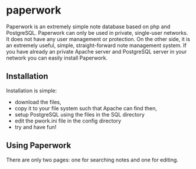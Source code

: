 # paperwork
Paperwork is an extremely simple note database based on php and PostgreSQL. 
Paperwork can only be used in private, single-user networks. It does not have any user management or protection. 
On the other side, it is an extremely useful, simple, straight-forward note management system. If you have already an private Apache server and PostgreSQL server in your network you can easily install Paperwork.

## Installation
Installation is simple: 
- download the files, 
- copy it to your file system such that Apache can find then, 
- setup PostgreSQL using the files in the SQL directory 
- edit the pwork.ini file in the config directory
- try and have fun!

## Using Paperwork
There are only two pages: one for searching notes and one for editing. 

